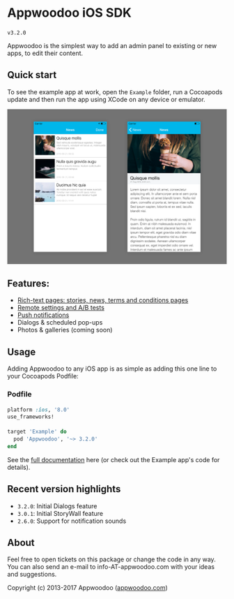# Appwoodoo iOS SDK

`v3.2.0`

Appwoodoo is the simplest way to add an admin panel to existing or new apps, to edit their content.

## Quick start

To see the example app at work, open the `Example` folder, run a Cocoapods update and then run the app using XCode on any device or emulator.

   ![example app](Docs/example_app.png)

## Features:

* [Rich-text pages: stories, news, terms and conditions pages](http://www.appwoodoo.com/docs/ios_stories_and_pages/)
* [Remote settings and A/B tests](http://www.appwoodoo.com/docs/ios_quick_start/)
* [Push notifications](http://www.appwoodoo.com/docs/ios_push_notifications/)
* Dialogs & scheduled pop-ups
* Photos & galleries (coming soon)

## Usage

Adding Appwoodoo to any iOS app is as simple as adding this one line to your Cocoapods Podfile:

### Podfile

```ruby
platform :ios, '8.0'
use_frameworks!

target 'Example' do
  pod 'Appwoodoo', '~> 3.2.0'
end
```

See the [full documentation](http://www.appwoodoo.com/docs/ios_quick_start/) here (or check out the Example app's code for details).

## Recent version highlights

* `3.2.0`: Initial Dialogs feature
* `3.0.1`: Initial StoryWall feature
* `2.6.0`: Support for notification sounds

## About

Feel free to open tickets on this package or change the code in any way. You can also send an e-mail to info-AT-appwoodoo.com with your ideas and suggestions.

Copyright (c) 2013-2017 Appwoodoo ([appwoodoo.com](www.appwoodoo.com))
